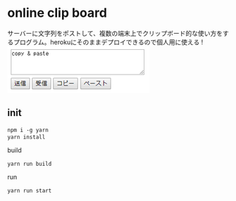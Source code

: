 # online clip board

サーバーに文字列をポストして、複数の端末上でクリップボード的な使い方をするプログラム。herokuにそのままデプロイできるので個人用に使える !
![screen shot](screen.png "screen shot")

## init
```
npm i -g yarn
yarn install
```

build
```
yarn run build
```

run
```
yarn run start
```
